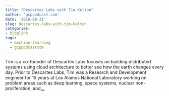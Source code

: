 ```yaml
---
title: "Descartes Labs with Tim Kelton"
author: 'gcppodcast.com'
date: '2016-08-31'
slug: descartes-labs-with-tim-kelton
categories:
- bloglink
tags:
  - machine-learning
  - gcppodcastcom
---
```


Tim is a co-founder of Descartes Labs focuses on building distributed systems using cloud architecture to better see how the earth changes every day. Prior to Descartes Labs, Tim was a Research and Development engineer for 15 years at Los Alamos National Laboratory working on problem areas such as deep learning, space systems, nuclear non-proliferation, and[... <i class="fas fa-external-link-alt"></i>](https://www.gcppodcast.com/post/episode-41-descartes-labs-with-tim-kelton/)

